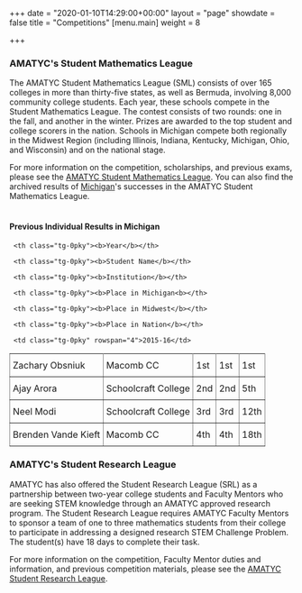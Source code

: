+++
date = "2020-01-10T14:29:00+00:00"
layout = "page"
showdate = false
title = "Competitions"
[menu.main]
weight = 8

+++
### AMATYC's Student Mathematics League

The AMATYC Student Mathematics League (SML) consists of over 165 colleges in more than thirty-five states, as well as Bermuda, involving 8,000 community college students. Each year, these schools compete in the Student Mathematics League. The contest consists of two rounds: one in the fall, and another in the winter. Prizes are awarded to the top student and college scorers in the nation. Schools in Michigan compete both regionally in the Midwest Region (including Illinois, Indiana, Kentucky, Michigan, Ohio, and Wisconsin) and on the national stage.

For more information on the competition, scholarships, and previous exams, please see the [AMATYC Student Mathematics League](http://www.amatyc.org/?page=StudentMathLeague). You can also find the archived results of [Michigan](/uploads/SMLResultsUpdate9.20.15.pdf)'s successes in the AMATYC Student Mathematics League.</br><br>

#### Previous Individual Results in Michigan

<style type="text/css">

.tg  {border-collapse:collapse;border-spacing:0;}

.tg td{padding:10px 5px;border-style:solid;border-width:1px;overflow:hidden;word-break:normal;border-color:black;}

.tg th{font-weight:normal;padding:10px 5px;border-style:solid;border-width:1px;overflow:hidden;word-break:normal;border-color:black;}

.tg .tg-0pky{border-color:inherit;text-align:left;vertical-align:top}

</style>

<table class="tg">
     
<tr>
     
     <th class="tg-0pky"><b>Year</b></th>
     
     <th class="tg-0pky"><b>Student Name</b></th>
     
     <th class="tg-0pky"><b>Institution</b></th>
     
     <th class="tg-0pky"><b>Place in Michigan<b></th>
     
     <th class="tg-0pky"><b>Place in Midwest</b></th>
     
     <th class="tg-0pky"><b>Place in Nation</b></th>
     
</tr>

<tr>
     
     <td class="tg-0pky" rowspan="4">2015-16</td>
     
</tr>

<tr>
     <td class="tg-0pky">Zachary Obsniuk</td>
     <td class="tg-0pky">Macomb CC</td>
     <td class="tg-0pky">1st</td>
     <td class="tg-0pky">1st</td>
     <td class="tg-0pky">1st</td>
</tr>

<tr>
     <td class="tg-0pky">Ajay Arora</td>
     <td class="tg-0pky">Schoolcraft College</td>
     <td class="tg-0pky">2nd</td>
     <td class="tg-0pky">2nd</td>
     <td class="tg-0pky">5th</td>
</tr>

<tr>
     <td class="tg-0pky">Neel Modi</td>
     <td class="tg-0pky">Schoolcraft College</td>
     <td class="tg-0pky">3rd</td>
     <td class="tg-0pky">3rd</td>
     <td class="tg-0pky">12th</td>
</tr>

<tr>
     <td class="tg-0pky">Brenden Vande Kieft</td>
     <td class="tg-0pky">Macomb CC</td>
     <td class="tg-0pky">4th</td>
     <td class="tg-0pky">4th</td>
     <td class="tg-0pky">18th</td>
</tr>
    
</table>


### AMATYC's Student Research League

AMATYC has also offered the Student Research League (SRL) as a partnership between two-year college students and Faculty Mentors who are seeking STEM knowledge through an AMATYC approved research program. The Student Research League requires AMATYC Faculty Mentors to sponsor a team of one to three mathematics students from their college to participate in addressing a designed research STEM Challenge Problem. The student(s) have 18 days to complete their task.

For more information on the competition, Faculty Mentor duties and information, and previous competition materials, please see the [AMATYC Student Research League](https://amatyc.site-ym.com/page/StudentResLeague).

